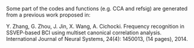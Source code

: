 Some part of the codes and functions (e.g. CCA and refsig) are generated from a previous work proposed in:

Y. Zhang, G. Zhou, J. Jin, X. Wang, A. Cichocki. Frequency recognition in SSVEP-based BCI using multiset canonical correlation analysis. International Journal of Neural Systems, 24(4): 1450013, (14 pages), 2014.
